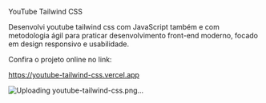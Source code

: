 YouTube Tailwind CSS

Desenvolvi youtube tailwind css com JavaScript também e com metodologia ágil para praticar desenvolvimento front-end moderno, focado em design responsivo e usabilidade.

Confira o projeto online no link:

https://youtube-tailwind-css.vercel.app

![Uploading youtube-tailwind-css.png…]()


